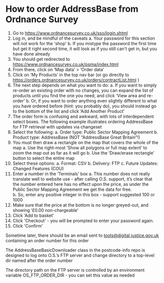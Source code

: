 How to order AddressBase from Ordnance Survey
=

 1. Go to https://www.ordnancesurvey.co.uk/sso/login.shtml
 2. Log in, and be mindful of the caveats
   a. Your password for this section will *not* work for the 'shop'
   b. If you mistype the password the first time but get it right second time, it will look as if you still can't get in, but you have done already
 3. You should get redirected to https://www.ordnancesurvey.co.uk/psma/index.html
 4. From there, click on ‘Map data’ > ‘Order data’
 5. Click on ‘My Products’ in the top nav bar (or go directly to https://orders.ordnancesurvey.co.uk/orders/contractList.html )
 6. The next step depends on what you want to do:
   a. If you want to simply re-order an existing order with no changes, you can expand the list of products until you find the one you need, and click ‘View area and re-order’
   b. Or, if you want to order anything even slightly different to what you have ordered before (hint: you probably do), you should instead go to the bottom of the list and click ‘Add Another Product’
 7. The order form is confusing and awkward, with lots of interdependent select boxes. The following example illustrates ordering AddressBase for FTP retrieval with updates via changeset
 8. Select the following:
   a. Order type: Public Sector Mapping Agreement
   b. Product type: AddressBase (NOT “AddressBase Great Britain”!)
 9. You must then draw a rectangle on the map that covers the whole of the map
   a. Use the right-most ‘Show all polygons or full map extent’ to zoom the map out as far as it will go
   b. Use the ‘Draw/erase rectangle’ button to select the entire map
 10. Select these options:
   a. Format: CSV
   b. Delivery: FTP
   c. Future Updates: Changed Features (COU)
 11. Enter a number in the ‘Terminals’ box
   a. This number does not really translate well to website use - after calling O.S. support, it’s clear that the number entered here has no effect upon the price, as under the Public Sector Mapping Agreement we get the data for free.  
   b. So, enter any positive integer in this box - support suggested 100 or 1000
 12. Make sure that the price at the bottom is no longer greyed-out, and showing ‘£0.00 non-chargeable’
 13. Click ‘Add to basket’
 14. Click 'Checkout' - you will be prompted to enter your password again.
 15. Click 'Confirm'

Sometime later, there should be an email sent to tools@digital.justice.gov.uk containing an order number for this order

The AddressBaseBasicDownloader class in the postcode-info repo is designed to log onto O.S.’s FTP server and change directory to a top-level dir named after the order number

The directory path on the FTP server is controlled by an environment variable OS_FTP_ORDER_DIR - you can set this value as needed
